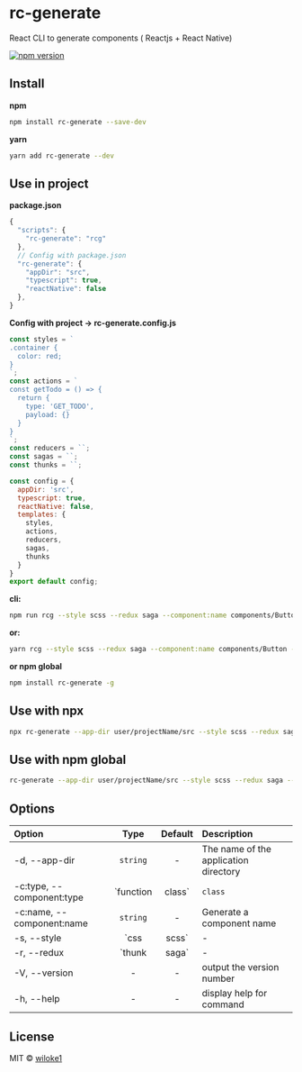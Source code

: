 # rc-generate

React CLI to generate components ( Reactjs + React Native)

[![npm version](https://img.shields.io/npm/v/rc-generate.svg)](https://www.npmjs.com/package/rc-generate)

## Install

**npm**

```bash
npm install rc-generate --save-dev
```

**yarn**

```bash
yarn add rc-generate --dev
```

## Use in project

**package.json**

```js
{
  "scripts": {
    "rc-generate": "rcg"
  },
  // Config with package.json
  "rc-generate": {
    "appDir": "src",
    "typescript": true,
    "reactNative": false
  },
}
```

**Config with project -> rc-generate.config.js**

```js
const styles = `
.container {
  color: red;
}
`;
const actions = `
const getTodo = () => {
  return {
    type: 'GET_TODO',
    payload: {}
  }
}
`;
const reducers = ``;
const sagas = ``;
const thunks = ``;

const config = {
  appDir: 'src',
  typescript: true,
  reactNative: false,
  templates: {
    styles,
    actions,
    reducers,
    sagas,
    thunks
  }
}
export default config;
```

**cli:**

```bash
npm run rcg --style scss --redux saga --component:name components/Button --component:type class
```

**or:**

```bash
yarn rcg --style scss --redux saga --component:name components/Button --component:type class
```

**or npm global**

```bash
npm install rc-generate -g
```

## Use with npx

```bash
npx rc-generate --app-dir user/projectName/src --style scss --redux saga --component:name components/Button
```

## Use with npm global

```bash
rc-generate --app-dir user/projectName/src --style scss --redux saga --component:name components/Button
```

## Options

| Option                  | Type                                | Default | Description |
| :---------            | :-------:          | :-----: | :----------- |
| -d, --app-dir   | `string`  | -       | The name of the application directory  |
| -c:type, --component:type   | `function | class`   | `class`       | Generate a component type ( example: Button or components/Button) |
| -c:name, --component:name   | `string`  | -       | Generate a component name  |
| -s, --style    | `css | scss`      | -       | Generate a style |
| -r, --redux    | `thunk | saga`      | -       | Generate a redux state management |
| -V, --version    | -      | -       | output the version number |
| -h, --help    | -      | -       | display help for command |

## License

MIT © [wiloke1](https://github.com/wiloke1)
